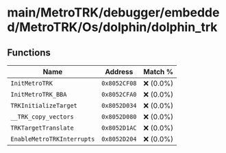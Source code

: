 # main/MetroTRK/debugger/embedded/MetroTRK/Os/dolphin/dolphin_trk

## Functions

| Name | Address | Match % |
|------|---------|---------|
| `InitMetroTRK` | `0x8052CF08` | :x: (0.0%) |
| `InitMetroTRK_BBA` | `0x8052CFA0` | :x: (0.0%) |
| `TRKInitializeTarget` | `0x8052D034` | :x: (0.0%) |
| `__TRK_copy_vectors` | `0x8052D080` | :x: (0.0%) |
| `TRKTargetTranslate` | `0x8052D1AC` | :x: (0.0%) |
| `EnableMetroTRKInterrupts` | `0x8052D204` | :x: (0.0%) |
